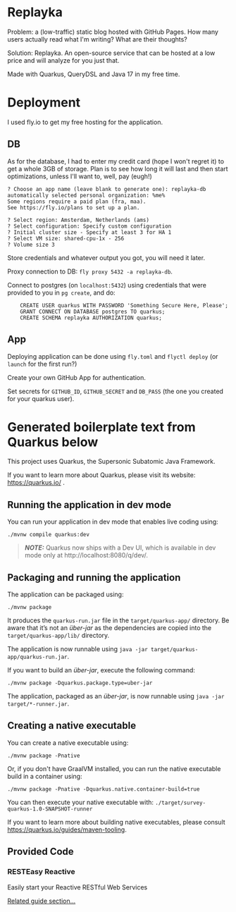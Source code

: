 # Replayka

Problem: a (low-traffic) static blog hosted with GitHub Pages.
How many users actually read what I'm writing? What are their thoughts?

Solution: Replayka. An open-source service that can be hosted at a low price and
will analyze for you just that.

Made with Quarkus, QueryDSL and Java 17 in my free time.

# Deployment

I used fly.io to get my free hosting for the application. 

## DB

As for the database, I had to enter my credit card (hope I won't regret it) to 
get a whole 3GB of storage. Plan is to see how long it will last and then start
optimizations, unless I'll want to, well, pay (eugh!)

```flyctl pg create
? Choose an app name (leave blank to generate one): replayka-db
automatically selected personal organization: %me%
Some regions require a paid plan (fra, maa).
See https://fly.io/plans to set up a plan.

? Select region: Amsterdam, Netherlands (ams)
? Select configuration: Specify custom configuration
? Initial cluster size - Specify at least 3 for HA 1
? Select VM size: shared-cpu-1x - 256
? Volume size 3
```

Store credentials and whatever output you got, you will need it later.

Proxy connection to DB: `fly proxy 5432 -a replayka-db`.

Connect to postgres (on `localhost:5432`) using credentials that were provided to you in `pg create`, and do:
```
    CREATE USER quarkus WITH PASSWORD 'Something Secure Here, Please';
    GRANT CONNECT ON DATABASE postgres TO quarkus;
    CREATE SCHEMA replayka AUTHORIZATION quarkus;
```

## App

Deploying application can be done using `fly.toml` and `flyctl deploy` (or `launch` for the first run?) 

Create your own GitHub App for authentication. 

Set secrets for `GITHUB_ID`, `GITHUB_SECRET` and `DB_PASS` (the one you created for your quarkus user).

# Generated boilerplate text from Quarkus below

This project uses Quarkus, the Supersonic Subatomic Java Framework.

If you want to learn more about Quarkus, please visit its website: https://quarkus.io/ .

## Running the application in dev mode

You can run your application in dev mode that enables live coding using:

```shell script
./mvnw compile quarkus:dev
```

> **_NOTE:_**  Quarkus now ships with a Dev UI, which is available in dev mode only at http://localhost:8080/q/dev/.

## Packaging and running the application

The application can be packaged using:

```shell script
./mvnw package
```

It produces the `quarkus-run.jar` file in the `target/quarkus-app/` directory.
Be aware that it’s not an _über-jar_ as the dependencies are copied into the `target/quarkus-app/lib/` directory.

The application is now runnable using `java -jar target/quarkus-app/quarkus-run.jar`.

If you want to build an _über-jar_, execute the following command:

```shell script
./mvnw package -Dquarkus.package.type=uber-jar
```

The application, packaged as an _über-jar_, is now runnable using `java -jar target/*-runner.jar`.

## Creating a native executable

You can create a native executable using:

```shell script
./mvnw package -Pnative
```

Or, if you don't have GraalVM installed, you can run the native executable build in a container using:

```shell script
./mvnw package -Pnative -Dquarkus.native.container-build=true
```

You can then execute your native executable with: `./target/survey-quarkus-1.0-SNAPSHOT-runner`

If you want to learn more about building native executables, please consult https://quarkus.io/guides/maven-tooling.

## Provided Code

### RESTEasy Reactive

Easily start your Reactive RESTful Web Services

[Related guide section...](https://quarkus.io/guides/getting-started-reactive#reactive-jax-rs-resources)
